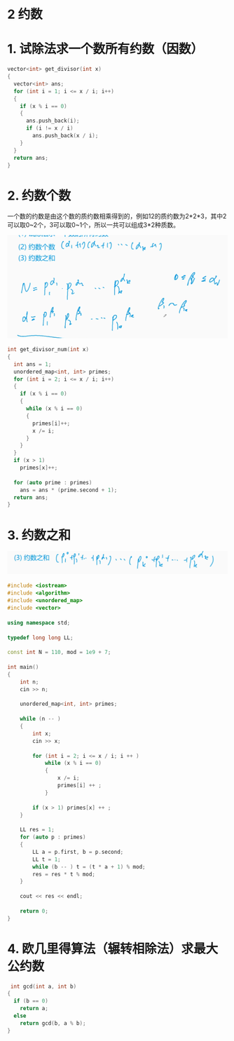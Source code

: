 # 2 约数

# 1. 试除法求一个数所有约数（因数）

```c++
vector<int> get_divisor(int x)
{
  vector<int> ans;
  for (int i = 1; i <= x / i; i++)
  {
    if (x % i == 0)
    {
      ans.push_back(i);
      if (i != x / i)
        ans.push_back(x / i);
    }
  }
  return ans;
}
```

# 2. 约数个数

一个数的约数是由这个数的质约数相乘得到的，例如12的质约数为2\*2\*3，其中2可以取0\~2个，3可以取0\~1个，所以一共可以组成3\*2种质数。

![](image/image_cI6PY7qW1p.png)

```c++
int get_divisor_num(int x)
{
  int ans = 1;
  unordered_map<int, int> primes;
  for (int i = 2; i <= x / i; i++)
  {
    if (x % i == 0)
    {
      while (x % i == 0)
      {
        primes[i]++;
        x /= i;
      }
    }
  }
  if (x > 1)
    primes[x]++;

  for (auto prime : primes)
    ans = ans * (prime.second + 1);
  return ans;
}
```

# 3. 约数之和

![](image/image_989k_SKX3d.png)

```c++
#include <iostream>
#include <algorithm>
#include <unordered_map>
#include <vector>

using namespace std;

typedef long long LL;

const int N = 110, mod = 1e9 + 7;

int main()
{
    int n;
    cin >> n;

    unordered_map<int, int> primes;

    while (n -- )
    {
        int x;
        cin >> x;

        for (int i = 2; i <= x / i; i ++ )
            while (x % i == 0)
            {
                x /= i;
                primes[i] ++ ;
            }

        if (x > 1) primes[x] ++ ;
    }

    LL res = 1;
    for (auto p : primes)
    {
        LL a = p.first, b = p.second;
        LL t = 1;
        while (b -- ) t = (t * a + 1) % mod;
        res = res * t % mod;
    }

    cout << res << endl;

    return 0;
}

```

# 4. 欧几里得算法（辗转相除法）求最大公约数

```c++
 int gcd(int a, int b)
{
  if (b == 0)
    return a;
  else
    return gcd(b, a % b);
}
```
